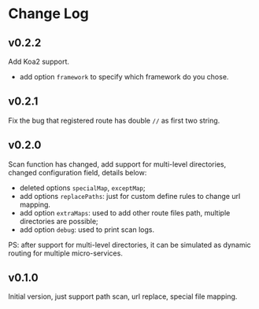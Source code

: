 # Change Log


## v0.2.2
Add Koa2 support.

* add option `framework` to specify which framework do you chose.

## v0.2.1
Fix the bug that registered route has double `//` as first two string.

## v0.2.0
Scan function has changed, add support for multi-level directories,
changed configuration field, details below:

* deleted options `specialMap`, `exceptMap`;
* add options `replacePaths`: just for custom define rules to change url
  mapping.
* add option `extraMaps`: used to add other route files path, multiple
  directories are possible;
* add option `debug`: used to print scan logs.

PS: after support for multi-level directories, it can be simulated as
dynamic routing for multiple micro-services.


## v0.1.0
Initial version, just support path scan, url replace, special file
mapping.